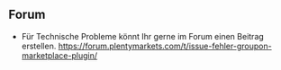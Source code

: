 ## Forum
- Für Technische Probleme könnt Ihr gerne im Forum einen Beitrag erstellen.
https://forum.plentymarkets.com/t/issue-fehler-groupon-marketplace-plugin/
